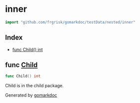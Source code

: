 <!-- Code generated by gomarkdoc. DO NOT EDIT -->

# inner

```go
import "github.com/frgrisk/gomarkdoc/testData/nested/inner"
```

## Index

- [func Child\(\) int](<#Child>)


<a name="Child"></a>
## func [Child](<https://github.com/frgrisk/gomarkdoc/blob/master/testData/nested/inner/child.go#L4>)

```go
func Child() int
```

Child is in the child package.

Generated by [gomarkdoc](<https://github.com/frgrisk/gomarkdoc>)
